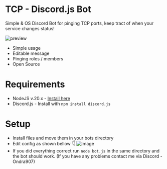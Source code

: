 # TCP - Discord.js Bot
Simple &amp; OS Discord Bot for pinging TCP ports, keep tract of when your service changes status!

![preview](https://github.com/Ondra9071/tcp-bot/assets/89251608/e0b22e50-be08-4e8b-9013-7c1e78e902c0)

- Simple usage
- Editable message
- Pinging roles / members
- Open Source

# Requirements
- NodeJS v.20.x - [Install here](https://nodejs.org/en/download)
- Discord.js - Install with ```npm install discord.js```

# Setup
- Install files and move them in your bots directory
- Edit config as shown bellow 👇
![image](https://github.com/Ondra9071/tcp-bot/assets/89251608/b7abb94b-6fe0-4800-b5a3-ce5674c48a40)
- If you did everything correct run ```node bot.js``` in the same directory and the bot should work. (If you have any problems contact me via Discord - Ondra907)
